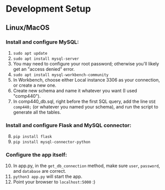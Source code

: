 # Development Setup

## Linux/MacOS

### Install and configure MySQL:
1. ```sudo apt update```
2. ```sudo apt install mysql-server```
3. You may need to configure your root password; otherwise you'll likely get an "access denied" error. 
4. ```sudo apt install mysql-workbench-community```
5. In Workbench, choose either Local instance 3306 as your connection, or create a new one.
6. Create new schema and name it whatever you want (I used "comp440").
7. In comp440_db.sql, right before the first SQL query, add the line ```USE comp440;``` (or whatever you named your schema), and run the script to generate all the tables.

### Install and configure Flask and MySQL connector:

8. ```pip install flask```
9. ```pip install mysql-connector-python```

### Configure the app itself:

10. In app.py, in the ```get_db_connection``` method, make sure ```user```, ```password```, and ```database``` are correct.
11. ```python3 app.py``` will start the app.
12. Point your browser to ```localhost:5000``` :)